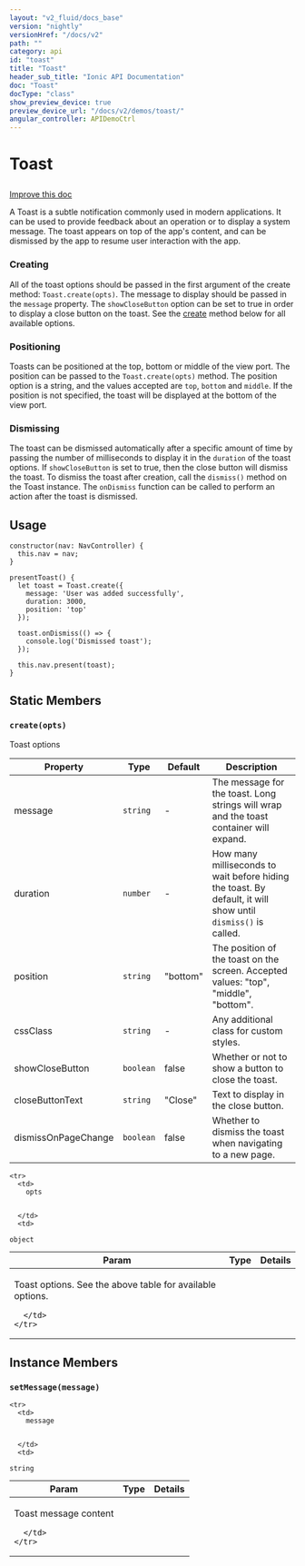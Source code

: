 ```yaml
---
layout: "v2_fluid/docs_base"
version: "nightly"
versionHref: "/docs/v2"
path: ""
category: api
id: "toast"
title: "Toast"
header_sub_title: "Ionic API Documentation"
doc: "Toast"
docType: "class"
show_preview_device: true
preview_device_url: "/docs/v2/demos/toast/"
angular_controller: APIDemoCtrl 
---
```










<h1 class="api-title">
<a class="anchor" name="toast" href="#toast"></a>

Toast





</h1>

<a class="improve-v2-docs" href="http://github.com/driftyco/ionic/edit/2.0//src/components/toast/toast.ts#L8">
Improve this doc
</a>






<p>A Toast is a subtle notification commonly used in modern applications.
It can be used to provide feedback about an operation or to
display a system message. The toast appears on top of the app&#39;s content,
and can be dismissed by the app to resume user interaction with
the app.</p>
<h3 id="creating">Creating</h3>
<p>All of the toast options should be passed in the first argument of
the create method: <code>Toast.create(opts)</code>. The message to display should be
passed in the <code>message</code> property. The <code>showCloseButton</code> option can be set to
true in order to display a close button on the toast. See the <a href="#create">create</a>
method below for all available options.</p>
<h3 id="positioning">Positioning</h3>
<p>Toasts can be positioned at the top, bottom or middle of the
view port. The position can be passed to the <code>Toast.create(opts)</code> method.
The position option is a string, and the values accepted are <code>top</code>, <code>bottom</code> and <code>middle</code>.
If the position is not specified, the toast will be displayed at the bottom of the view port.</p>
<h3 id="dismissing">Dismissing</h3>
<p>The toast can be dismissed automatically after a specific amount of time
by passing the number of milliseconds to display it in the <code>duration</code> of
the toast options. If <code>showCloseButton</code> is set to true, then the close button
will dismiss the toast. To dismiss the toast after creation, call the <code>dismiss()</code>
method on the Toast instance. The <code>onDismiss</code> function can be called to perform an action after the toast
is dismissed.</p>





<!-- @usage tag -->

<h2><a class="anchor" name="usage" href="#usage"></a>Usage</h2>

<pre><code class="lang-ts">constructor(nav: NavController) {
  this.nav = nav;
}

presentToast() {
  let toast = Toast.create({
    message: &#39;User was added successfully&#39;,
    duration: 3000,
    position: &#39;top&#39;
  });

  toast.onDismiss(() =&gt; {
    console.log(&#39;Dismissed toast&#39;);
  });

  this.nav.present(toast);
}
</code></pre>




<!-- @property tags -->
<h2><a class="anchor" name="static-members" href="#static-members"></a>Static Members</h2>
<div id="create"></div>
<h3><a class="anchor" name="create" href="#create"></a><code>create(opts)</code>
  
</h3>

Toast options

 | Property              | Type      | Default         | Description                                                                                                   |
 |-----------------------|-----------|-----------------|---------------------------------------------------------------------------------------------------------------|
 | message               | `string`  | -               | The message for the toast. Long strings will wrap and the toast container will expand.                        |
 | duration              | `number`  | -               | How many milliseconds to wait before hiding the toast. By default, it will show until `dismiss()` is called.  |
 | position              | `string`  | "bottom"        | The position of the toast on the screen. Accepted values: "top", "middle", "bottom".                          |
 | cssClass              | `string`  | -               | Any additional class for custom styles.                                                                       |
 | showCloseButton       | `boolean` | false           | Whether or not to show a button to close the toast.                                                           |
 | closeButtonText       | `string`  | "Close"         | Text to display in the close button.                                                                          |
 | dismissOnPageChange   | `boolean` | false           | Whether to dismiss the toast when navigating to a new page.                                                   |



<table class="table param-table" style="margin:0;">
  <thead>
    <tr>
      <th>Param</th>
      <th>Type</th>
      <th>Details</th>
    </tr>
  </thead>
  <tbody>
    
    <tr>
      <td>
        opts
        
        
      </td>
      <td>
        
  <code>object</code>
      </td>
      <td>
        <p>Toast options. See the above table for available options.</p>

        
      </td>
    </tr>
    
  </tbody>
</table>









<!-- instance methods on the class -->

<h2><a class="anchor" name="instance-members" href="#instance-members"></a>Instance Members</h2>

<div id="setMessage"></div>

<h3>
<a class="anchor" name="setMessage" href="#setMessage"></a>
<code>setMessage(message)</code>
  

</h3>




<table class="table param-table" style="margin:0;">
  <thead>
    <tr>
      <th>Param</th>
      <th>Type</th>
      <th>Details</th>
    </tr>
  </thead>
  <tbody>
    
    <tr>
      <td>
        message
        
        
      </td>
      <td>
        
  <code>string</code>
      </td>
      <td>
        <p>Toast message content</p>

        
      </td>
    </tr>
    
  </tbody>
</table>









<!-- related link --><!-- end content block -->


<!-- end body block -->

